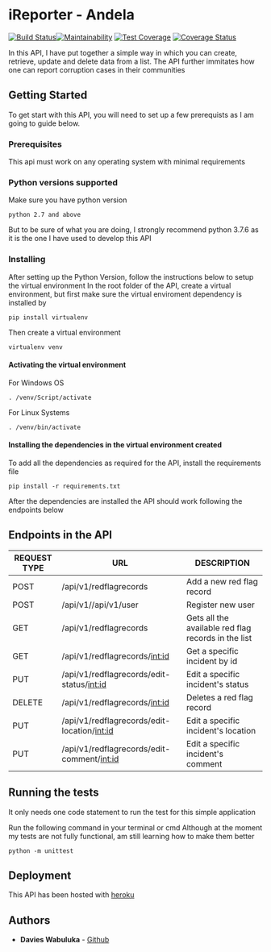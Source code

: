 # iReporter - Andela
[![Build Status](https://travis-ci.com/Wabuluka/dec_levelup_andela.svg?branch=challenge_two_flask_api)](https://travis-ci.com/Wabuluka/dec_levelup_andela)[![Maintainability](https://api.codeclimate.com/v1/badges/2f70fe6afecdcb5b79c5/maintainability)](https://codeclimate.com/github/Wabuluka/dec_levelup_andela/maintainability) [![Test Coverage](https://api.codeclimate.com/v1/badges/2f70fe6afecdcb5b79c5/test_coverage)](https://codeclimate.com/github/Wabuluka/dec_levelup_andela/test_coverage) [![Coverage Status](https://coveralls.io/repos/github/Wabuluka/dec_levelup_andela/badge.svg?branch=challenge_two_flask_api)](https://coveralls.io/github/Wabuluka/dec_levelup_andela?branch=challenge_two_flask_api)


In this API, I have put together a simple way in which you can create, retrieve, update and delete data from a list. The API further immitates how one can report corruption cases in their communities
## Getting Started
To get start with this API, you will need to set up a few prerequists as I am going to guide below.
### Prerequisites
This api must work on any operating system with minimal requirements

### Python versions supported
Make sure you have python version 
```
python 2.7 and above
```
But to be sure of what you are doing, I strongly recommend python 3.7.6 as it is the one I have used to develop this API
### Installing
After setting up the Python Version, follow the instructions below to setup the virtual environment
In the root folder of the API, create a virtual environment, but first make sure the virtual enviroment dependency is installed by 
```
pip install virtualenv
```
Then create a virtual environment
```
virtualenv venv
```
#### Activating the virtual environment
For Windows OS
```
. /venv/Script/activate
```
For Linux Systems
```
. /venv/bin/activate
```
#### Installing the dependencies in the virtual environment created
To add all the dependencies as required for the API, install the requirements file
```
pip install -r requirements.txt
```
After  the dependencies are installed the API should work following the endpoints below
## Endpoints in the API
|REQUEST TYPE| URL | DESCRIPTION |
|------------|-----|-------------|
|POST| /api/v1/redflagrecords| Add a new red flag record|
|POST| /api/v1//api/v1/user| Register new user|
|GET| /api/v1/redflagrecords| Gets all the available red flag records in the list|
|GET| /api/v1/redflagrecords/<int:id>| Get a specific incident by id|
|PUT| /api/v1/redflagrecords/edit-status/<int:id>| Edit a specific incident's status|
|DELETE| /api/v1/redflagrecords/<int:id>| Deletes a red flag record|
|PUT| /api/v1/redflagrecords/edit-location/<int:id>| Edit a specific incident's location|
|PUT| /api/v1/redflagrecords/edit-comment/<int:id>| Edit a specific incident's comment|


## Running the tests

It only needs one code statement to run the test for this simple application

Run the following command in your terminal or cmd
Although at the moment my tests are not fully functional, am still learning how to make them better

```
python -m unittest
```
## Deployment
This API has been hosted with [heroku](https://andela35dwabuluka.herokuapp.com/api/v1/redflagrecords)

## Authors

* **Davies Wabuluka**  - [Github](https://github.com/Wabuluka)
